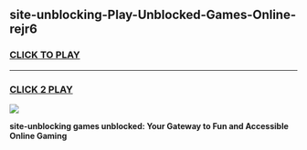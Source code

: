 
## site-unblocking-Play-Unblocked-Games-Online-rejr6
<h3>
<a href="https://premium76.site?title=site-unblocking&ref=25A">CLICK TO PLAY</a></h3>
<hr>

<h3>
<a href="https://premium76.site?title=site-unblocking&ref=25A">CLICK 2 PLAY</a>
  
</h3>

<a href="https://premium76.site?title=site-unblocking&ref=25A"><img src="https://clearcache.store/games.png"></a>


**site-unblocking games unblocked: Your Gateway to Fun and Accessible Online Gaming**
